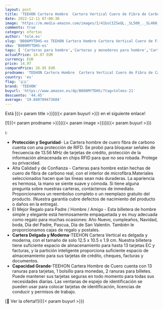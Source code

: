 ```yaml
---
layout: post
title: 'TEEHON Cartera Hombre  Cartera Vertical Cuero de Fibra de Carbono  con RIFD Protección  13 Ranuras para Tarjetas  con Cremallera  Regalo para Hombre de Navidad  Cumpleaños etc.. Negro y Naranja '
date: 2022-12-11 07:00:30
image: 'https://m.media-amazon.com/images/I/41bsCIZSeQL._SL500_._SL400_.jpg'
comments: true
category: ofertas
author: 'tole.es'
slug: 'B086MYTDHS-es TEEHON Cartera Hombre Cartera Vertical Cuero de Fibra de...'
sku: 'B086MYTDHS-es'
tags: [ 'Carteras para hombre','Carteras y monederos para hombre','Carteras, monederos y tarjeteros','Equipaje y accessorios de viaje','Moda','navidad','teehon','🇪🇸', ]
actualPrice: 14.97 EUR
currency: EUR
price: 14.97
comparePrice: 26.95 EUR
prodname: 'TEEHON Cartera Hombre  Cartera Vertical Cuero de Fibra de Carbono  con RIFD Protección  13 Ranuras para Tarjetas  con Cremallera  Regalo para Hombre de Navidad  Cumpleaños etc.. Negro y Naranja '
country: 'es'
flag: '🇪🇸'
brand: 'TEEHON'
buyurl: 'https://www.amazon.es/dp/B086MYTDHS/?tag=tolees-21'
descuento: '44.45'
average: '19.840789473684'
---
```


Está [{{< param title >}}]({{< param buyurl >}}) en el siguiente enlace!

[![{{< param prodname >}}]({{< param image >}})]({{< param buyurl >}})

ℹ️:

- <b>Protección y Seguridad</b>- La Cartera hombre de cuero fibra de carbono cuenta con una protección de RIFD. Se probó para bloquear señales de frecuencia de 13.56 MHz de tarjetas de crédito, protección de la información almacenada en chips RFID para que no sea robada. Protege su privacidad.
- Alta Calidad y de Confianza - Carteras para hombre están hechas de cuero de fibra de carbono real, con el interior de microfibra.Materiales seleccionados hacen que las líneas sean más duraderas. La apariencia es hermosa, la mano se siente suave y cómoda. Si tiene alguna pregunta sobre nuestras carteras, contáctenos de inmediato. Proporcionamos un reembolso completo o un reemplazo gratuito del producto. (Nuestra garantía cubre defectos de nacimiento del producto o daños en la entrega).
- El Mejor Regalo para Padre / Hombre / Amigo - Esta billetera de hombre simple y elegante está hermosamente empaquetada y es muy adecuada como regalo para muchas ocasiones: Año Nuevo, cumpleaños, Navidad, boda, Día del Padre, Pascua, Día de San Valentín. También le proporcionamos cajas de regalo y postales.
- <b>Cartera Delgada y Moderna</b>-TEEHON Cartera Vertical es delgada y moderna, con el tamaño de solo 12.5 x 10.5 x 1.9 cm. Nuestra billetera tiene suficiente espacio de almacenamiento para hasta 13 tarjetas EC y facturas, y la partición inteligente proporciona suficiente espacio de almacenamiento para sus tarjetas de crédito, cheques, facturas y documentos.
- <b>Capacidad Grande</b>-TEEHON Cartera Hombre de Cuero cuenta con 13 ranuras para tarjetas, 1 bolsillo para monedas, 2 ranuras para billetes. Puede mantener sus tarjetas seguras en todo momento para todas sus necesidades diarias. Las ventanas de espejo de identificación se pueden usar para colocar tarjetas de identificación, licencias de conducir y permisos de trabajo.

[🛒 Ver la oferta!!]({{< param buyurl >}})
